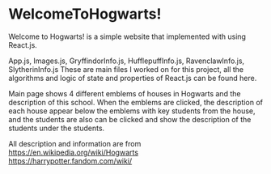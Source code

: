 # WelcomeToHogwarts!

Welcome to Hogwarts! is a simple website that implemented with using React.js.

App.js,
Images.js,
GryffindorInfo.js,
HufflepuffInfo.js,
RavenclawInfo.js,
SlytherinInfo.js
These are main files I worked on for this project, all the algorithms and logic of state and properties of React.js can be found here.

Main page shows 4 different emblems of houses in Hogwarts and the description of this school.
When the emblems are clicked, the description of each house appear below the emblems with key students from the house,
and the students are also can be clicked and show the description of the students under the students.

All description and information are from 
https://en.wikipedia.org/wiki/Hogwarts
https://harrypotter.fandom.com/wiki/
